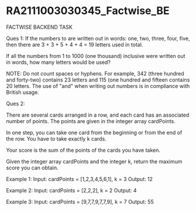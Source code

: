 # RA2111003030345_Factwise_BE
FACTWISE BACKEND TASK

Ques 1:
If the numbers to are written out in words: one, two, three, four, five, then there are 3 + 3 + 5 + 4 + 4 = 19 letters used in total.
 
If all the numbers from 1 to 1000 (one thousand) inclusive were written out in words, how many letters would be used?
 
 
NOTE: Do not count spaces or hyphens. For example, 342 (three hundred and forty-two) contains 23 letters and 115 (one hundred and fifteen contains 20 letters. The use of "and" when writing out numbers is in compliance with British usage.



 Ques 2:

 There are several cards arranged in a row, and each card has an associated number of points. The points are given in the integer array cardPoints.
 
In one step, you can take one card from the beginning or from the end of the row. You have to take exactly k cards.
 
Your score is the sum of the points of the cards you have taken.
 
Given the integer array cardPoints and the integer k, return the maximum score you can obtain.
 
Example 1:
Input: cardPoints = [1,2,3,4,5,6,1], k = 3
Output: 12
 
Example 2:
Input: cardPoints = [2,2,2], k = 2
Output: 4
 
Example 3:
Input: cardPoints = [9,7,7,9,7,7,9], k = 7
Output: 55

